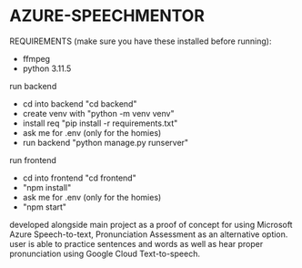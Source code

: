 # AZURE-SPEECHMENTOR

REQUIREMENTS (make sure you have these installed before running):
- ffmpeg
- python 3.11.5

run backend
- cd into backend "cd backend"
- create venv with "python -m venv venv"
- install req "pip install -r requirements.txt"
- ask me for .env (only for the homies)
- run backend "python manage.py runserver"

run frontend
- cd into frontend "cd frontend"
- "npm install"
- ask me for .env (only for the homies)
- "npm start"


developed alongside main project as a proof of concept for using Microsoft Azure Speech-to-text, Pronunciation Assessment as an alternative option.
user is able to practice sentences and words as well as hear proper pronunciation using Google Cloud Text-to-speech.
